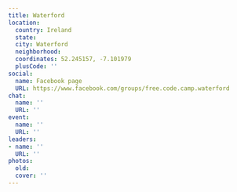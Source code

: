```yaml
---
title: Waterford
location:
  country: Ireland
  state: 
  city: Waterford
  neighborhood: 
  coordinates: 52.245157, -7.101979
  plusCode: ''
social:
  name: Facebook page
  URL: https://www.facebook.com/groups/free.code.camp.waterford
chat:
  name: ''
  URL: ''
event:
  name: ''
  URL: ''
leaders:
- name: ''
  URL: ''
photos:
  old: 
  cover: ''
---
```

